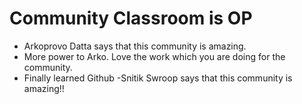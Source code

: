 
# Community Classroom is OP

- Arkoprovo Datta says that this community is amazing.
- More power to Arko. Love the work which you are doing for the community.
- Finally learned Github
-Snitik Swroop says that this community is amazing!!

